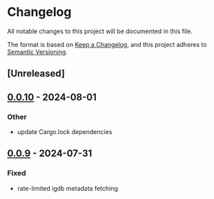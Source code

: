 # Changelog
All notable changes to this project will be documented in this file.

The format is based on [Keep a Changelog](https://keepachangelog.com/en/1.0.0/),
and this project adheres to [Semantic Versioning](https://semver.org/spec/v2.0.0.html).

## [Unreleased]

## [0.0.10](https://github.com/JMBeresford/retrom/compare/retrom-service-v0.0.9...retrom-service-v0.0.10) - 2024-08-01

### Other
- update Cargo.lock dependencies

## [0.0.9](https://github.com/JMBeresford/retrom/compare/retrom-service-v0.0.8...retrom-service-v0.0.9) - 2024-07-31

### Fixed
- rate-limited igdb metadata fetching
